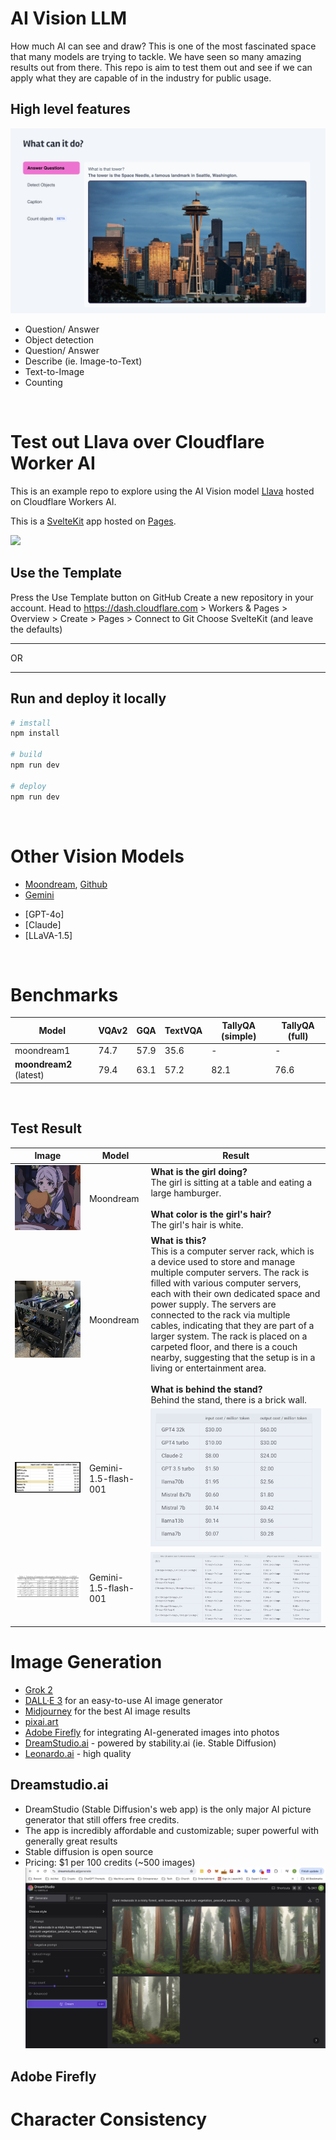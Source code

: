 # AI Vision LLM
How much AI can see and draw? This is one of the most fascinated space that many models are trying to tackle. We have seen so many amazing results out from there. This repo is aim to test them out and see if we can apply what they are capable of in the industry for public usage.

## High level features
![](docs/ai-vision-llm-features.png)
<br>
* Question/ Answer
* Object detection
* Question/ Answer
* Describe (ie. Image-to-Text)
* Text-to-Image
* Counting

<br>

# Test out Llava over Cloudflare Worker AI

This is an example repo to explore using the AI Vision model [Llava](https://developers.cloudflare.com/workers-ai/models/llava-1.5-7b-hf/) hosted on Cloudflare Workers AI.

This is a [SvelteKit](https://kit.svelte.dev/) app hosted on [Pages](https://pages.cloudflare.com).


[<img src="https://img.youtube.com/vi/MLbo7MGY_lU/0.jpg">](https://youtu.be/MLbo7MGY_lU "AI Can See Clearly Now - YouTube walkthrough")
<br>

## Use the Template

Press the Use Template button on GitHub
Create a new repository in your account.
Head to https://dash.cloudflare.com > Workers & Pages > Overview > Create > Pages > Connect to Git
Choose SvelteKit (and leave the defaults)

---

OR

---

## Run and deploy it locally

```bash
# imstall
npm install

# build
npm run dev

# deploy
npm run dev
```
<br>

# Other Vision Models
* [Moondream](https://moondream.ai/playground), [Github](https://github.com/vikhyat/moondream/blob/main/README.md)
* [Gemini](https://cloud.google.com/vertex-ai/generative-ai/docs/multimodal/gemini-experimental)
- [GPT-4o]
- [Claude]
- [LLaVA-1.5]

<br>

# Benchmarks

| Model | VQAv2 | GQA | TextVQA | TallyQA (simple) | TallyQA (full) |
| --- | --- | --- | --- | --- | --- |
| moondream1 | 74.7 | 57.9 | 35.6 | - | - |
| **moondream2** (latest) | 79.4 | 63.1 | 57.2 | 82.1 | 76.6 |

<br>

## Test Result

| Image | Model | Result |
| --- | --- | --- |
| ![](test/benchmark/images/image-anime-d2.jpg) | Moondream | **What is the girl doing?**<br>The girl is sitting at a table and eating a large hamburger.<br><br>**What color is the girl's hair?**<br>The girl's hair is white. |
| ![](test/benchmark/images/product-hardware.jpg) | Moondream | **What is this?**<br>This is a computer server rack, which is a device used to store and manage multiple computer servers. The rack is filled with various computer servers, each with their own dedicated space and power supply. The servers are connected to the rack via multiple cables, indicating that they are part of a larger system. The rack is placed on a carpeted floor, and there is a couch nearby, suggesting that the setup is in a living or entertainment area.<br><br>**What is behind the stand?**<br>Behind the stand, there is a brick wall. |
| ![](test/benchmark/images/table-price-d3.png) | Gemini-1.5-flash-001 | ![](test/results/gemini/table-model-cost_result.png) |
| ![](test/benchmark/images/table-formula-d9.png) | Gemini-1.5-flash-001 | ![](test/results/gemini/table-formula-d9_result.png) |

# Image Generation
* [Grok 2]()
* [DALL·E 3]() for an easy-to-use AI image generator
* [Midjourney](https://www.midjourney.com/explore?tab=top_month) for the best AI image results
* [pixai.art](https://pixai.art/generator/image)
* [Adobe Firefly]() for integrating AI-generated images into photos
* [DreamStudio.ai](https://dreamstudio.ai) - powered by stability.ai (ie. Stable Diffusion)
* [Leonardo.ai](https://app.leonardo.ai/) - high quality

## Dreamstudio.ai
* DreamStudio (Stable Diffusion's web app) is the only major AI picture generator that still offers free credits. 
* The app is incredibly affordable and customizable; super powerful with generally great results
* Stable diffusion is open source
* Pricing: $1 per 100 credits (~500 images)
![](docs/dreamstudio.png)

## Adobe Firefly

# Character Consistency